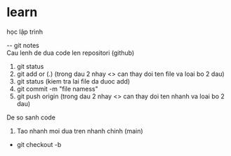 # learn
học lập trình

-- git notes   
Cau lenh de dua code len repositori (github)
 1. git status
 2. git add <file name> or <all file> (.)  (trong dau 2 nhay <> can thay doi ten file va loai bo 2 dau)
 3. git status (kiem tra lai file da duoc add)
 4. git commit -m "file namess"
 5. git push origin <branch name>   (trong dau 2 nhay <> can thay doi ten nhanh va loai bo 2 dau)

De so sanh code
1. Tao nhanh moi dua tren nhanh chinh (main)
  - git checkout -b <branch name>

